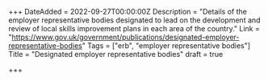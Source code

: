 +++
DateAdded = 2022-09-27T00:00:00Z
Description = "Details of the employer representative bodies designated to lead on the development and review of local skills improvement plans in each area of the country."
Link = "https://www.gov.uk/government/publications/designated-employer-representative-bodies"
Tags = ["erb", "employer representative bodies"]
Title = "Designated employer representative bodies"
draft = true

+++
